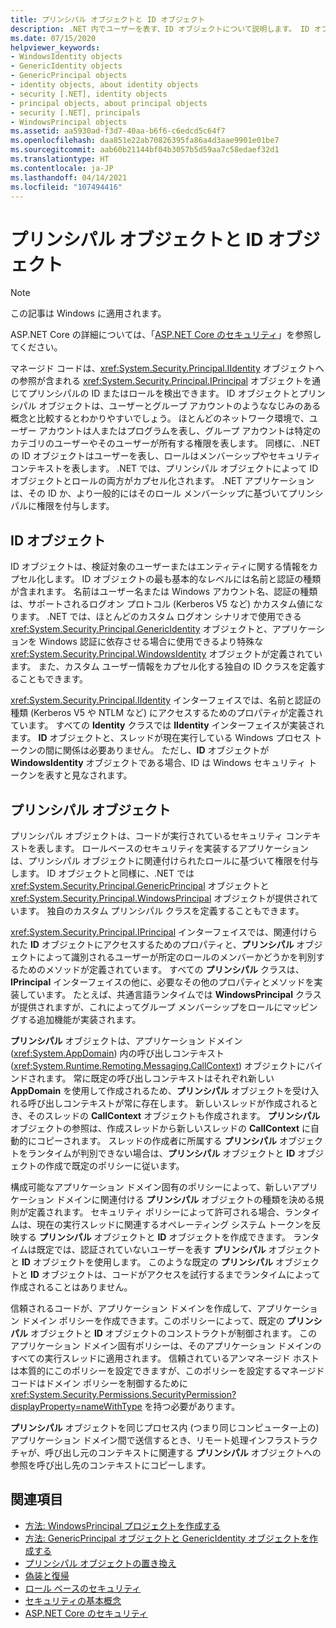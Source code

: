 ```yaml
---
title: プリンシパル オブジェクトと ID オブジェクト
description: .NET 内でユーザーを表す、ID オブジェクトについて説明します。 ID オブジェクトとロールの両方をカプセル化するプリンシパル オブジェクトについても説明します。
ms.date: 07/15/2020
helpviewer_keywords:
- WindowsIdentity objects
- GenericIdentity objects
- GenericPrincipal objects
- identity objects, about identity objects
- security [.NET], identity objects
- principal objects, about principal objects
- security [.NET], principals
- WindowsPrincipal objects
ms.assetid: aa5930ad-f3d7-40aa-b6f6-c6edcd5c64f7
ms.openlocfilehash: daa851e22ab70826395fa86a4d3aae9901e01be7
ms.sourcegitcommit: aab60b21144bf04b3057b5d59aa7c58edaef32d1
ms.translationtype: HT
ms.contentlocale: ja-JP
ms.lasthandoff: 04/14/2021
ms.locfileid: "107494416"
---
```

# <a name="principal-and-identity-objects"></a>プリンシパル オブジェクトと ID オブジェクト

> [!NOTE]
> この記事は Windows に適用されます。
>
> ASP.NET Core の詳細については、「[ASP.NET Core のセキュリティ](/aspnet/core/security/)」を参照してください。

マネージド コードは、<xref:System.Security.Principal.IIdentity> オブジェクトへの参照が含まれる <xref:System.Security.Principal.IPrincipal> オブジェクトを通じてプリンシパルの ID またはロールを検出できます。 ID オブジェクトとプリンシパル オブジェクトは、ユーザーとグループ アカウントのようななじみのある概念と比較するとわかりやすいでしょう。 ほとんどのネットワーク環境で、ユーザー アカウントは人またはプログラムを表し、グループ アカウントは特定のカテゴリのユーザーやそのユーザーが所有する権限を表します。 同様に、.NET の ID オブジェクトはユーザーを表し、ロールはメンバーシップやセキュリティ コンテキストを表します。 .NET では、プリンシパル オブジェクトによって ID オブジェクトとロールの両方がカプセル化されます。 .NET アプリケーションは、その ID か、より一般的にはそのロール メンバーシップに基づいてプリンシパルに権限を付与します。  
  
## <a name="identity-objects"></a>ID オブジェクト

ID オブジェクトは、検証対象のユーザーまたはエンティティに関する情報をカプセル化します。 ID オブジェクトの最も基本的なレベルには名前と認証の種類が含まれます。 名前はユーザー名または Windows アカウント名、認証の種類は、サポートされるログオン プロトコル (Kerberos V5 など) かカスタム値になります。 .NET では、ほとんどのカスタム ログオン シナリオで使用できる <xref:System.Security.Principal.GenericIdentity> オブジェクトと、アプリケーションを Windows 認証に依存させる場合に使用できるより特殊な <xref:System.Security.Principal.WindowsIdentity> オブジェクトが定義されています。 また、カスタム ユーザー情報をカプセル化する独自の ID クラスを定義することもできます。  
  
<xref:System.Security.Principal.IIdentity> インターフェイスでは、名前と認証の種類 (Kerberos V5 や NTLM など) にアクセスするためのプロパティが定義されています。 すべての **Identity** クラスでは **IIdentity** インターフェイスが実装されます。 **ID** オブジェクトと、スレッドが現在実行している Windows プロセス トークンの間に関係は必要ありません。 ただし、**ID** オブジェクトが **WindowsIdentity** オブジェクトである場合、ID は Windows セキュリティ トークンを表すと見なされます。  
  
## <a name="principal-objects"></a>プリンシパル オブジェクト

プリンシパル オブジェクトは、コードが実行されているセキュリティ コンテキストを表します。 ロールベースのセキュリティを実装するアプリケーションは、プリンシパル オブジェクトに関連付けられたロールに基づいて権限を付与します。 ID オブジェクトと同様に、.NET では <xref:System.Security.Principal.GenericPrincipal> オブジェクトと <xref:System.Security.Principal.WindowsPrincipal> オブジェクトが提供されています。 独自のカスタム プリンシパル クラスを定義することもできます。  
  
<xref:System.Security.Principal.IPrincipal> インターフェイスでは、関連付けられた **ID** オブジェクトにアクセスするためのプロパティと、**プリンシパル** オブジェクトによって識別されるユーザーが所定のロールのメンバーかどうかを判別するためのメソッドが定義されています。 すべての **プリンシパル** クラスは、**IPrincipal** インターフェイスの他に、必要なその他のプロパティとメソッドを実装しています。 たとえば、共通言語ランタイムでは **WindowsPrincipal** クラスが提供されますが、これによってグループ メンバーシップをロールにマッピングする追加機能が実装されます。  
  
**プリンシパル** オブジェクトは、アプリケーション ドメイン (<xref:System.AppDomain>) 内の呼び出しコンテキスト (<xref:System.Runtime.Remoting.Messaging.CallContext>) オブジェクトにバインドされます。 常に既定の呼び出しコンテキストはそれぞれ新しい **AppDomain** を使用して作成されるため、**プリンシパル** オブジェクトを受け入れる呼び出しコンテキストが常に存在します。 新しいスレッドが作成されるとき、そのスレッドの **CallContext** オブジェクトも作成されます。 **プリンシパル** オブジェクトの参照は、作成スレッドから新しいスレッドの **CallContext** に自動的にコピーされます。 スレッドの作成者に所属する **プリンシパル** オブジェクトをランタイムが判別できない場合は、**プリンシパル** オブジェクトと **ID** オブジェクトの作成で既定のポリシーに従います。  
  
構成可能なアプリケーション ドメイン固有のポリシーによって、新しいアプリケーション ドメインに関連付ける **プリンシパル** オブジェクトの種類を決める規則が定義されます。 セキュリティ ポリシーによって許可される場合、ランタイムは、現在の実行スレッドに関連するオペレーティング システム トークンを反映する **プリンシパル** オブジェクトと **ID** オブジェクトを作成できます。 ランタイムは既定では、認証されていないユーザーを表す **プリンシパル** オブジェクトと **ID** オブジェクトを使用します。 このような既定の **プリンシパル** オブジェクトと **ID** オブジェクトは、コードがアクセスを試行するまでランタイムによって作成されることはありません。  
  
信頼されるコードが、アプリケーション ドメインを作成して、アプリケーション ドメイン ポリシーを作成できます。このポリシーによって、既定の **プリンシパル** オブジェクトと **ID** オブジェクトのコンストラクトが制御されます。 このアプリケーション ドメイン固有ポリシーは、そのアプリケーション ドメインのすべての実行スレッドに適用されます。 信頼されているアンマネージド ホストは本質的にこのポリシーを設定できますが、このポリシーを設定するマネージド コードはドメイン ポリシーを制御するために <xref:System.Security.Permissions.SecurityPermission?displayProperty=nameWithType> を持つ必要があります。  
  
**プリンシパル** オブジェクトを同じプロセス内 (つまり同じコンピューター上の) アプリケーション ドメイン間で送信するとき、リモート処理インフラストラクチャが、呼び出し元のコンテキストに関連する **プリンシパル** オブジェクトへの参照を呼び出し先のコンテキストにコピーします。  
  
## <a name="see-also"></a>関連項目

- [方法: WindowsPrincipal プロジェクトを作成する](how-to-create-a-windowsprincipal-object.md)
- [方法: GenericPrincipal オブジェクトと GenericIdentity オブジェクトを作成する](how-to-create-genericprincipal-and-genericidentity-objects.md)
- [プリンシパル オブジェクトの置き換え](replacing-a-principal-object.md)
- [偽装と復帰](impersonating-and-reverting.md)
- [ロール ベースのセキュリティ](role-based-security.md)
- [セキュリティの基本概念](key-security-concepts.md)
- [ASP.NET Core のセキュリティ](/aspnet/core/security/)
